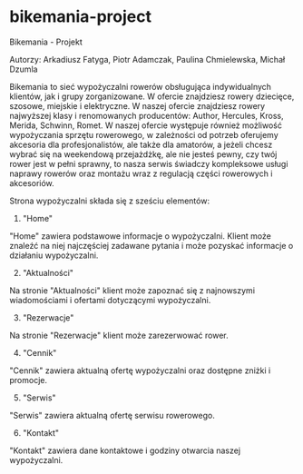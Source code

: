 # bikemania-project
Bikemania - Projekt

Autorzy: Arkadiusz Fatyga, Piotr Adamczak, Paulina Chmielewska, Michał Dzumla

Bikemania to sieć wypożyczalni rowerów obsługująca indywidualnych klientów, jak i grupy zorganizowane.
W ofercie znajdziesz rowery dziecięce, szosowe, miejskie i elektryczne.
W naszej ofercie znajdziesz rowery najwyższej klasy i renomowanych producentów: Author, Hercules, Kross, Merida, Schwinn, Romet.
W naszej ofercie występuje również możliwość wypożyczania sprzętu rowerowego, w zależności od potrzeb oferujemy akcesoria dla profesjonalistów, ale także dla amatorów, a jeżeli chcesz wybrać się na weekendową przejażdżkę, ale nie jesteś pewny, czy twój rower jest w pełni sprawny, to nasza serwis świadczy kompleksowe usługi naprawy rowerów oraz montażu wraz z regulacją części rowerowych i akcesoriów. 

Strona wypożyczalni składa się z sześciu elementów:
1) "Home"

"Home" zawiera podstawowe informacje o wypożyczalni. Klient może znaleźć na niej najczęściej zadawane pytania i może pozyskać informacje o działaniu wypożyczalni.

2) "Aktualności"

Na stronie "Aktualności" klient może zapoznać się z najnowszymi wiadomościami i ofertami dotyczącymi wypożyczalni.

3) "Rezerwacje" 

Na stronie "Rezerwacje" klient może zarezerwować rower.

4) "Cennik"

"Cennik" zawiera aktualną ofertę wypożyczalni oraz dostępne zniżki i promocje.

5) "Serwis"

"Serwis" zawiera aktualną ofertę serwisu rowerowego.

6) "Kontakt"

"Kontakt" zawiera dane kontaktowe i godziny otwarcia naszej wypożyczalni.  
 
